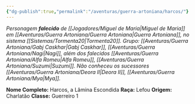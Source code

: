 ```yaml
---
{"dg-publish":true,"permalink":"/aventuras/guerra-artoniana/harcos/"}
---
```


*Personagem **falecido** de [[Jogadores/Miguel de Maria\|Miguel de Maria]] em [[Aventuras/Guerra Artoniana/Guerra Artoniana\|Guerra Artoniana]], no sistema [[Sistemas/Tormenta20\|Tormenta20]].*
*Grupo:  [[Aventuras/Guerra Artoniana/Gabj Caskhar\|Gabj Caskhar]], [[Aventuras/Guerra Artoniana/Nagi\|Nagi]], além dos falecidos [[Aventuras/Guerra Artoniana/Alfa Romeu\|Alfa Romeu]], [[Aventuras/Guerra Artoniana/Suzumi\|Suzumi]].
Não conheceu os sucessores [[Aventuras/Guerra Artoniana/Deora II\|Deora II]], [[Aventuras/Guerra Artoniana/Mya\|Mya]].*

**Nome Completo:** Harcos, a Lâmina Escondida
**Raça:** Lefou
**Origem:** Charlatão
**Classe:** Guerreiro 1